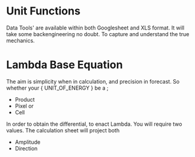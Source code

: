 # Unit Functions

Data Tools' are available within both Googlesheet and XLS format. 
It will take some backengineering no doubt. To capture and understand the true mechanics. 

# Lambda Base Equation

The aim is simplicity when in calculation, and precision in forecast. 
So whether your { UNIT_OF_ENERGY } be a ;

* Product
* Pixel or
* Cell

In order to obtain the differential, to enact Lambda. You will require two values. The calculation sheet will project both 

* Amplitude
* Direction 

